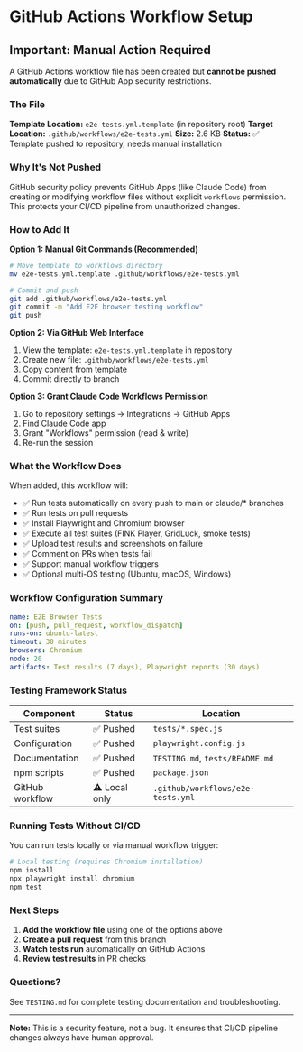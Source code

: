 # GitHub Actions Workflow Setup

## Important: Manual Action Required

A GitHub Actions workflow file has been created but **cannot be pushed automatically** due to GitHub App security restrictions.

### The File

**Template Location:** `e2e-tests.yml.template` (in repository root)
**Target Location:** `.github/workflows/e2e-tests.yml`
**Size:** 2.6 KB
**Status:** ✅ Template pushed to repository, needs manual installation

### Why It's Not Pushed

GitHub security policy prevents GitHub Apps (like Claude Code) from creating or modifying workflow files without explicit `workflows` permission. This protects your CI/CD pipeline from unauthorized changes.

### How to Add It

**Option 1: Manual Git Commands (Recommended)**

```bash
# Move template to workflows directory
mv e2e-tests.yml.template .github/workflows/e2e-tests.yml

# Commit and push
git add .github/workflows/e2e-tests.yml
git commit -m "Add E2E browser testing workflow"
git push
```

**Option 2: Via GitHub Web Interface**

1. View the template: `e2e-tests.yml.template` in repository
2. Create new file: `.github/workflows/e2e-tests.yml`
3. Copy content from template
4. Commit directly to branch

**Option 3: Grant Claude Code Workflows Permission**

1. Go to repository settings → Integrations → GitHub Apps
2. Find Claude Code app
3. Grant "Workflows" permission (read & write)
4. Re-run the session

### What the Workflow Does

When added, this workflow will:

- ✅ Run tests automatically on every push to main or claude/* branches
- ✅ Run tests on pull requests
- ✅ Install Playwright and Chromium browser
- ✅ Execute all test suites (FINK Player, GridLuck, smoke tests)
- ✅ Upload test results and screenshots on failure
- ✅ Comment on PRs when tests fail
- ✅ Support manual workflow triggers
- ✅ Optional multi-OS testing (Ubuntu, macOS, Windows)

### Workflow Configuration Summary

```yaml
name: E2E Browser Tests
on: [push, pull_request, workflow_dispatch]
runs-on: ubuntu-latest
timeout: 30 minutes
browsers: Chromium
node: 20
artifacts: Test results (7 days), Playwright reports (30 days)
```

### Testing Framework Status

| Component | Status | Location |
|-----------|--------|----------|
| Test suites | ✅ Pushed | `tests/*.spec.js` |
| Configuration | ✅ Pushed | `playwright.config.js` |
| Documentation | ✅ Pushed | `TESTING.md`, `tests/README.md` |
| npm scripts | ✅ Pushed | `package.json` |
| GitHub workflow | ⚠️ Local only | `.github/workflows/e2e-tests.yml` |

### Running Tests Without CI/CD

You can run tests locally or via manual workflow trigger:

```bash
# Local testing (requires Chromium installation)
npm install
npx playwright install chromium
npm test
```

### Next Steps

1. **Add the workflow file** using one of the options above
2. **Create a pull request** from this branch
3. **Watch tests run** automatically on GitHub Actions
4. **Review test results** in PR checks

### Questions?

See `TESTING.md` for complete testing documentation and troubleshooting.

---

**Note:** This is a security feature, not a bug. It ensures that CI/CD pipeline changes always have human approval.
